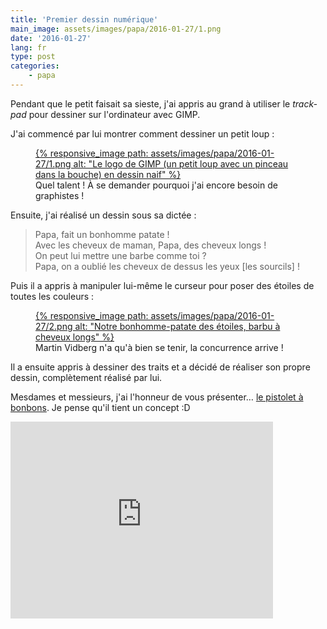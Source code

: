 ```yaml
---
title: 'Premier dessin numérique'
main_image: assets/images/papa/2016-01-27/1.png
date: '2016-01-27'
lang: fr
type: post
categories:
    - papa
---
```


Pendant que le petit faisait sa sieste, j'ai appris au grand à utiliser le <em lang="en">trackpad</em> pour dessiner sur l'ordinateur avec GIMP.

J'ai commencé par lui montrer comment dessiner un petit loup :

<figure>
  <a data-featherlight="image" href="/assets/images/papa/2016-01-27/1.png" title="Voir en plus grand">
      {% responsive_image path: assets/images/papa/2016-01-27/1.png alt: "Le logo de GIMP (un petit loup avec un pinceau dans la bouche) en dessin naif" %}
  </a>
  <figcaption>Quel talent ! À se demander pourquoi j'ai encore besoin de graphistes !</figcaption>
</figure>

Ensuite, j'ai réalisé un dessin sous sa dictée :

> Papa, fait un bonhomme patate !  
> Avec les cheveux de maman, Papa, des cheveux longs !  
> On peut lui mettre une barbe comme toi ?  
> Papa, on a oublié les cheveux de dessus les yeux [les sourcils] !

Puis il a appris à manipuler lui-même le curseur pour poser des étoiles de toutes les couleurs :

<figure>
  <a data-featherlight="image" href="/assets/images/papa/2016-01-27/2.png" title="Voir en plus grand">
      {% responsive_image path: assets/images/papa/2016-01-27/2.png alt: "Notre bonhomme-patate des étoiles, barbu à cheveux longs" %}
  </a>
  <figcaption>Martin Vidberg n'a qu'à bien se tenir, la concurrence arrive !</figcaption>
</figure>

Il a ensuite appris à dessiner des traits et a décidé de réaliser son propre dessin, complètement réalisé par lui.

Mesdames et messieurs, j'ai l'honneur de vous présenter… <a data-featherlight="image" href="/assets/images/papa/2016-01-27/3.png">le pistolet à bonbons</a>. Je pense qu'il tient un concept :D

<div class="videoWrapper">
  <iframe width="420" height="315" src="https://www.youtube.com/embed/OiXwDXvXiKg" frameborder="0" allowfullscreen></iframe>
</div>
